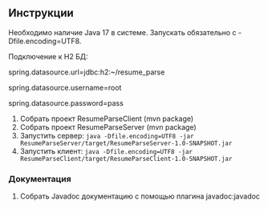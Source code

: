 ## Инструкции

Необходимо наличие Java 17 в системе. Запускать обязательно с -Dfile.encoding=UTF8.

Подключение к H2 БД:

spring.datasource.url=jdbc:h2:~/resume_parse

spring.datasource.username=root

spring.datasource.password=pass


1. Собрать проект ResumeParseClient (mvn package)
2. Собрать проект ResumeParseServer (mvn package)
2. Запустить сервер: `java -Dfile.encoding=UTF8 -jar ResumeParseServer/target/ResumeParseServer-1.0-SNAPSHOT.jar`
3. Запустить клиент: `java -Dfile.encoding=UTF8 -jar ResumeParseClient/target/ResumeParseClient-1.0-SNAPSHOT.jar`

### Документация 

1. Собрать Javadoc документацию с помощью плагина javadoc:javadoc
